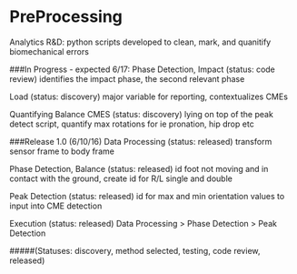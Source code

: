 # PreProcessing
Analytics R&D: python scripts developed to clean, mark, and quanitify biomechanical errors

###In Progress - expected 6/17:
Phase Detection, Impact (status: code review) identifies the impact phase, the second relevant phase

Load (status: discovery) major variable for reporting, contextualizes CMEs

Quantifying Balance CMES (status: discovery) lying on top of the peak detect script, quantify max rotations for ie pronation, hip drop etc

###Release 1.0 (6/10/16)
Data Processing (status: released) transform sensor frame to body frame

Phase Detection, Balance (status: released) id foot not moving and in contact with the ground, create id for R/L single and double 

Peak Detection (status: released) id for max and min orientation values to input into CME detection

Execution (status: released) Data Processing > Phase Detection > Peak Detection


#####(Statuses: discovery, method selected, testing, code review, released)
